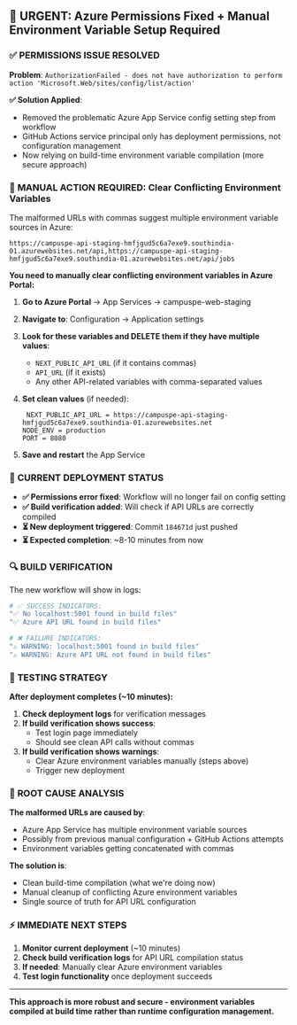 ## 🚨 URGENT: Azure Permissions Fixed + Manual Environment Variable Setup Required

### ✅ **PERMISSIONS ISSUE RESOLVED**

**Problem**: `AuthorizationFailed - does not have authorization to perform action 'Microsoft.Web/sites/config/list/action'`

**✅ Solution Applied**:

- Removed the problematic Azure App Service config setting step from workflow
- GitHub Actions service principal only has deployment permissions, not configuration management
- Now relying on build-time environment variable compilation (more secure approach)

### 🔧 **MANUAL ACTION REQUIRED: Clear Conflicting Environment Variables**

The malformed URLs with commas suggest multiple environment variable sources in Azure:

```
https://campuspe-api-staging-hmfjgud5c6a7exe9.southindia-01.azurewebsites.net/api,https://campuspe-api-staging-hmfjgud5c6a7exe9.southindia-01.azurewebsites.net/api/jobs
```

**You need to manually clear conflicting environment variables in Azure Portal:**

1. **Go to Azure Portal** → App Services → campuspe-web-staging
2. **Navigate to**: Configuration → Application settings
3. **Look for these variables and DELETE them if they have multiple values**:
   - `NEXT_PUBLIC_API_URL` (if it contains commas)
   - `API_URL` (if it exists)
   - Any other API-related variables with comma-separated values

4. **Set clean values** (if needed):

   ```
    NEXT_PUBLIC_API_URL = https://campuspe-api-staging-hmfjgud5c6a7exe9.southindia-01.azurewebsites.net
   NODE_ENV = production
   PORT = 8080
   ```

5. **Save and restart** the App Service

### 🎯 **CURRENT DEPLOYMENT STATUS**

- **✅ Permissions error fixed**: Workflow will no longer fail on config setting
- **✅ Build verification added**: Will check if API URLs are correctly compiled
- **⏳ New deployment triggered**: Commit `184671d` just pushed
- **⏳ Expected completion**: ~8-10 minutes from now

### 🔍 **BUILD VERIFICATION**

The new workflow will show in logs:

```bash
# ✅ SUCCESS INDICATORS:
"✅ No localhost:5001 found in build files"
"✅ Azure API URL found in build files"

# ❌ FAILURE INDICATORS:
"⚠️ WARNING: localhost:5001 found in build files"
"⚠️ WARNING: Azure API URL not found in build files"
```

### 🧪 **TESTING STRATEGY**

**After deployment completes (~10 minutes):**

1. **Check deployment logs** for verification messages
2. **If build verification shows success**:
   - Test login page immediately
   - Should see clean API calls without commas
3. **If build verification shows warnings**:
   - Clear Azure environment variables manually (steps above)
   - Trigger new deployment

### 🚀 **ROOT CAUSE ANALYSIS**

**The malformed URLs are caused by**:

- Azure App Service has multiple environment variable sources
- Possibly from previous manual configuration + GitHub Actions attempts
- Environment variables getting concatenated with commas

**The solution is**:

- Clean build-time compilation (what we're doing now)
- Manual cleanup of conflicting Azure environment variables
- Single source of truth for API URL configuration

### ⚡ **IMMEDIATE NEXT STEPS**

1. **Monitor current deployment** (~10 minutes)
2. **Check build verification logs** for API URL compilation status
3. **If needed**: Manually clear Azure environment variables
4. **Test login functionality** once deployment succeeds

---

**This approach is more robust and secure - environment variables compiled at build time rather than runtime configuration management.**
